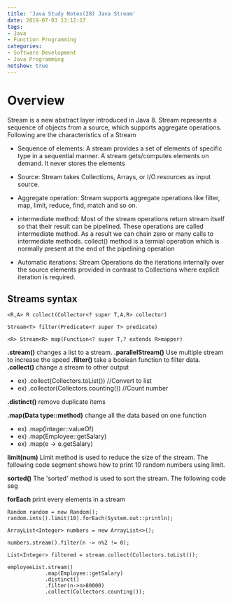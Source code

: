 ```yaml
---
title: 'Java Study Notes(28) Java Stream'
date: 2019-07-03 13:12:17
tags: 
- Java
- Function Programming
categories: 
- Software Development
- Java Programming
notshow: true
---
```


# Overview

Stream is a new abstract layer introduced in Java 8. Stream represents a sequence of objects from a source, which supports aggregate operations. Following are the characteristics of a Stream 
* Sequence of elements: A stream provides a set of elements of specific type in a sequential manner. A stream gets/computes elements on demand. It never stores the elements
  
* Source: Stream takes Collections, Arrays, or I/O resources as input source.
  
* Aggregate operation: Stream supports aggregate operations like filter, map, limit, reduce, find, match and so on.
  
* intermediate method: Most of the stream operations return stream itself so that their result can be pipelined. These operations are called intermediate method. As a result we can chain zero or many calls to intermediate methods. collect() method is a termial operation which is normally present at the end of the pipelining operation
  
* Automatic iterations: Stream Operations do the iterations internally over the source elements provided in contrast to Collections where explicit iteration is required.

## Streams syntax

```
<R,A> R collect(Collector<? super T,A,R> collector)

Stream<T> filter(Predicate<? super T> predicate)

<R> Stream<R> map(Function<? super T,? extends R>mapper)
```


**.stream()** changes a list to a stream.
**.parallelStream()** Use multiple stream to increase the speed
**.filter()** take a boolean function to filter data.
**.collect()** change a stream to other output
* ex) .collect(Collectors.toList()) //Convert to list
* ex) .collector(Collectors.counting()) //Count number
  
**.distinct()** remove duplicate items

**.map(Data type::method)** change all the data based on one function
* ex) .map(Integer::valueOf)
* ex) .map(Employee::getSalary)
* ex) .map(e -> e.getSalary)

**limit(num)** Limit method is used to reduce the size of the stream. The following code segment shows how to print 10 random numbers using limit.

**sorted()** The 'sorted' method is used to sort the stream. The following code seg

**forEach** print every elements in a stream
```
Random random = new Random();
random.ints().limit(10).forEach(System.out::println);
```

```
ArrayList<Integer> numbers = new ArrayList<>();

numbers.stream().filter(n -> n%2 != 0);

List<Integer> filtered = stream.collect(Collectors.toList());
```
```
employeeList.stream()
            .map(Employee::getSalary)
            .distinct()
            .filter(n->n>80000)
            .collect(Collectors.counting());
```
